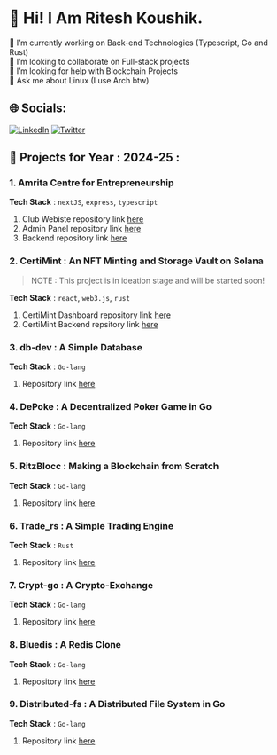 # 💫 Hi! I Am Ritesh Koushik.
🔭 I’m currently working on Back-end Technologies (Typescript, Go and Rust)<br>
👯 I’m looking to collaborate on Full-stack projects<br>
🤝 I’m looking for help with Blockchain Projects<br>
💬 Ask me about Linux (I use Arch btw)<br>

## 🌐 Socials:
[![LinkedIn](https://img.shields.io/badge/LinkedIn-%230077B5.svg?logo=linkedin&logoColor=white)](https://www.linkedin.com/in/ritesh-koushik/) 
[![Twitter](https://img.shields.io/badge/Twitter-%231DA1F2.svg?logo=Twitter&logoColor=white)](https://twitter.com/AmRiteshKoushik) 

## 🧰 Projects for Year : 2024-25 :
### 1. Amrita Centre for Entrepreneurship
**Tech Stack** : `nextJS`, `express`, `typescript`  
1. Club Webiste repository link [here](https://github.com/IAmRiteshKoushik/ace-web)    
2. Admin Panel repository link [here](https://github.com/IAmRiteshKoushik/ace-forge)      
3. Backend repository link [here](https://github.com/IAmRiteshKoushik/ace-ops)      

### 2. CertiMint : An NFT Minting and Storage Vault on Solana
> NOTE : This project is in ideation stage and will be started soon!
   
**Tech Stack** : `react`, `web3.js`, `rust`        
1. CertiMint Dashboard repository link [here](https://github.com/IAmRiteshKoushik/certi-dash)    
2. CertiMint Backend repsitory link [here](https://github.com/IAmRiteshKoushik/certi-mint)

### 3. db-dev : A Simple Database
**Tech Stack** : `Go-lang`
1. Repository link [here](https://github.com/IAmRiteshKoushik/db-dev)

### 4. DePoke : A Decentralized Poker Game in Go
**Tech Stack** : `Go-lang`
1. Repository link [here](https://github.com/IAmRiteshKoushik/dePoke)

### 5. RitzBlocc : Making a Blockchain from Scratch
**Tech Stack** : `Go-lang`
1. Repository link [here](https://github.com/IAmRiteshKoushik/ritzBlocc)

### 6. Trade_rs : A Simple Trading Engine
**Tech Stack** : `Rust`
1. Repository link [here](https://github.com/IAmRiteshKoushik/trade-rs)

### 7. Crypt-go : A Crypto-Exchange
**Tech Stack** : `Go-lang`
1. Repository link [here](https://github.com/IAmRiteshKoushik/)

### 8. Bluedis : A Redis Clone
**Tech Stack** : `Go-lang`
1. Repository link [here](https://github.com/IAmRiteshKoushik/bluedis)

### 9. Distributed-fs : A Distributed File System in Go
**Tech Stack** : `Go-lang`
1. Repository link [here](https://github.com/IAmRiteshKoushik/distributed-fs)
